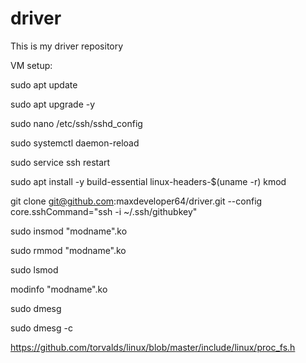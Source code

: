 # driver

This is my driver repository

VM setup:

sudo apt update

sudo apt upgrade -y

sudo nano /etc/ssh/sshd_config

sudo systemctl daemon-reload

sudo service ssh restart

sudo apt install -y build-essential linux-headers-$(uname -r) kmod

git clone git@github.com:maxdeveloper64/driver.git --config core.sshCommand="ssh -i ~/.ssh/githubkey"

sudo insmod "modname".ko

sudo rmmod "modname".ko

sudo lsmod

modinfo "modname".ko

sudo dmesg

sudo dmesg -c

https://github.com/torvalds/linux/blob/master/include/linux/proc_fs.h
